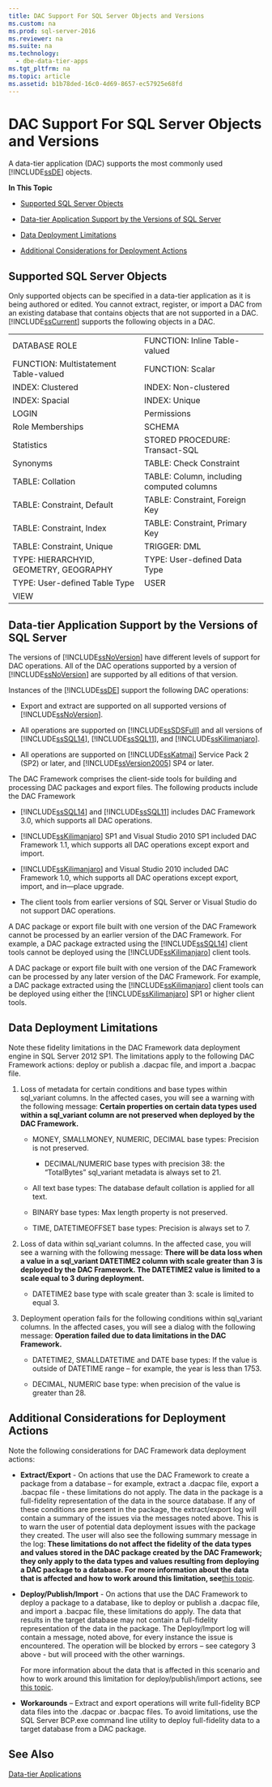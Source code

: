 ```yaml
---
title: DAC Support For SQL Server Objects and Versions
ms.custom: na
ms.prod: sql-server-2016
ms.reviewer: na
ms.suite: na
ms.technology: 
  - dbe-data-tier-apps
ms.tgt_pltfrm: na
ms.topic: article
ms.assetid: b1b78ded-16c0-4d69-8657-ec57925e68fd
---
```

# DAC Support For SQL Server Objects and Versions
  A data\-tier application \(DAC\) supports the most commonly used [!INCLUDE[ssDE](../../Token/Other/ssDE_md.md)] objects.  
  
 **In This Topic**  
  
-   [Supported SQL Server Objects](#SupportedObjects)  
  
-   [Data-tier Application Support by the Versions of SQL Server](#SupportByVersion)  
  
-   [Data Deployment Limitations](#DeploymentLimitations)  
  
-   [Additional Considerations for Deployment Actions](#Considerations)  
  
##  <a name="SupportedObjects"></a> Supported SQL Server Objects  
 Only supported objects can be specified in a data\-tier application as it is being authored or edited. You cannot extract, register, or import a DAC from an existing database that contains objects that are not supported in a DAC. [!INCLUDE[ssCurrent](../../Token/Other/ssCurrent_md.md)] supports the following objects in a DAC.  
  
|||  
|-|-|  
|DATABASE ROLE|FUNCTION: Inline Table\-valued|  
|FUNCTION: Multistatement Table\-valued|FUNCTION: Scalar|  
|INDEX: Clustered|INDEX: Non\-clustered|  
|INDEX: Spacial|INDEX: Unique|  
|LOGIN|Permissions|  
|Role Memberships|SCHEMA|  
|Statistics|STORED PROCEDURE: Transact\-SQL|  
|Synonyms|TABLE: Check Constraint|  
|TABLE: Collation|TABLE: Column, including computed columns|  
|TABLE: Constraint, Default|TABLE: Constraint, Foreign Key|  
|TABLE: Constraint, Index|TABLE: Constraint, Primary Key|  
|TABLE: Constraint, Unique|TRIGGER: DML|  
|TYPE: HIERARCHYID, GEOMETRY, GEOGRAPHY|TYPE: User\-defined Data Type|  
|TYPE: User\-defined Table Type|USER|  
|VIEW||  
  
##  <a name="SupportByVersion"></a> Data\-tier Application Support by the Versions of SQL Server  
 The versions of [!INCLUDE[ssNoVersion](../../Token/Other/ssNoVersion_md.md)] have different levels of support for DAC operations. All of the DAC operations supported by a version of [!INCLUDE[ssNoVersion](../../Token/Other/ssNoVersion_md.md)] are supported by all editions of that version.  
  
 Instances of the [!INCLUDE[ssDE](../../Token/Other/ssDE_md.md)] support the following DAC operations:  
  
-   Export and extract are supported on all supported versions of [!INCLUDE[ssNoVersion](../../Token/Other/ssNoVersion_md.md)].  
  
-   All operations are supported on [!INCLUDE[ssSDSFull](../../Token/Other/ssSDSfull_md.md)] and all versions of [!INCLUDE[ssSQL14](../../Token/Other/ssSQL14_md.md)], [!INCLUDE[ssSQL11](../../Token/Other/ssSQL11_md.md)], and [!INCLUDE[ssKilimanjaro](../../Token/Other/ssKilimanjaro_md.md)].  
  
-   All operations are supported on [!INCLUDE[ssKatmai](../../Token/Other/ssKatmai_md.md)] Service Pack 2 \(SP2\) or later, and [!INCLUDE[ssVersion2005](../../Token/Other/ssVersion2005_md.md)] SP4 or later.  
  
 The DAC Framework comprises the client\-side tools for building and processing DAC packages and export files. The following products include the DAC Framework  
  
-   [!INCLUDE[ssSQL14](../../Token/Other/ssSQL14_md.md)] and [!INCLUDE[ssSQL11](../../Token/Other/ssSQL11_md.md)] includes DAC Framework 3.0, which supports all DAC operations.  
  
-   [!INCLUDE[ssKilimanjaro](../../Token/Other/ssKilimanjaro_md.md)] SP1 and Visual Studio 2010 SP1 included DAC Framework 1.1, which supports all DAC operations except export and import.  
  
-   [!INCLUDE[ssKilimanjaro](../../Token/Other/ssKilimanjaro_md.md)] and Visual Studio 2010 included DAC Framework 1.0, which supports all DAC operations except export, import, and in—place upgrade.  
  
-   The client tools from earlier versions of SQL Server or Visual Studio do not support DAC operations.  
  
 A DAC package or export file built with one version of the DAC Framework cannot be processed by an earlier version of the DAC Framework. For example, a DAC package extracted using the [!INCLUDE[ssSQL14](../../Token/Other/ssSQL14_md.md)] client tools cannot be deployed using the [!INCLUDE[ssKilimanjaro](../../Token/Other/ssKilimanjaro_md.md)] client tools.  
  
 A DAC package or export file built with one version of the DAC Framework can be processed by any later version of the DAC Framework. For example, a DAC package extracted using the [!INCLUDE[ssKilimanjaro](../../Token/Other/ssKilimanjaro_md.md)] client tools can be deployed using either the [!INCLUDE[ssKilimanjaro](../../Token/Other/ssKilimanjaro_md.md)] SP1 or higher client tools.  
  
##  <a name="DeploymentLimitations"></a> Data Deployment Limitations  
 Note these fidelity limitations in the DAC Framework data deployment engine in SQL Server 2012 SP1. The limitations apply to the following DAC Framework actions: deploy or publish a .dacpac file, and import a .bacpac file.  
  
1.  Loss of metadata for certain conditions and base types within sql\_variant columns. In the affected cases, you will see a warning with the following message:  **Certain properties on certain data types used within a sql\_variant column are not preserved when deployed by the DAC Framework.**  
  
    -   MONEY, SMALLMONEY, NUMERIC, DECIMAL base types:  Precision is not preserved.  
  
        -   DECIMAL\/NUMERIC base types with precision 38:  the “TotalBytes” sql\_variant metadata is always set to 21.  
  
    -   All text base types:  The database default collation is applied for all text.  
  
    -   BINARY base types:  Max length property is not preserved.  
  
    -   TIME, DATETIMEOFFSET base types:  Precision is always set to 7.  
  
2.  Loss of data within sql\_variant columns. In the affected case, you will see a warning with the following message:  **There will be data loss when a value in a sql\_variant DATETIME2 column with scale greater than 3 is deployed by the DAC Framework. The DATETIME2 value is limited to a scale equal to 3 during deployment.**  
  
    -   DATETIME2 base type with scale greater than 3:  scale is limited to equal 3.  
  
3.  Deployment operation fails for the following conditions within sql\_variant columns. In the affected cases, you will see a dialog with the following message:  **Operation failed due to data limitations in the DAC Framework.**  
  
    -   DATETIME2, SMALLDATETIME and DATE base types:  If the value is outside of DATETIME range – for example, the year is less than 1753.  
  
    -   DECIMAL, NUMERIC base type:  when precision of the value is greater than 28.  
  
##  <a name="Considerations"></a> Additional Considerations for Deployment Actions  
 Note the following considerations for DAC Framework data deployment actions:  
  
-   **Extract\/Export** \- On actions that use the DAC Framework to create a package from a database – for example, extract a .dacpac file, export a .bacpac file \- these limitations do not apply. The data in the package is a full\-fidelity representation of the data in the source database. If any of these conditions are present in the package, the extract\/export log will contain a summary of the issues via the messages noted above. This is to warn the user of potential data deployment issues with the package they created. The user will also see the following summary message in the log:  **These limitations do not affect the fidelity of the data types and values stored in the DAC package created by the DAC Framework; they only apply to the data types and values resulting from deploying a DAC package to a database. For more information about the data that is affected and how to work around this limitation, see**[this topic](http://go.microsoft.com/fwlink/?LinkId=267086).  
  
-   **Deploy\/Publish\/Import** \- On actions that use the DAC Framework to deploy a package to a database, like to deploy or publish a .dacpac file, and import a .bacpac file, these limitations do apply. The data that results in the target database may not contain a full\-fidelity representation of the data in the package. The Deploy\/Import log will contain a message, noted above, for every instance the issue is encountered. The operation will be blocked by errors – see category 3 above \- but will proceed with the other warnings.  
  
     For more information about the data that is affected in this scenario and how to work around this limitation for deploy\/publish\/import actions, see [this topic](http://go.microsoft.com/fwlink/?LinkId=267087).  
  
-   **Workarounds** – Extract and export operations will write full\-fidelity BCP data files into the .dacpac or .bacpac files. To avoid limitations, use the SQL Server BCP.exe command line utility to deploy full\-fidelity data to a target database from a DAC package.  
  
## See Also  
 [Data-tier Applications](../../Topics/TopicNameNotContainA/Data-tier-Applications.md)  
  
  